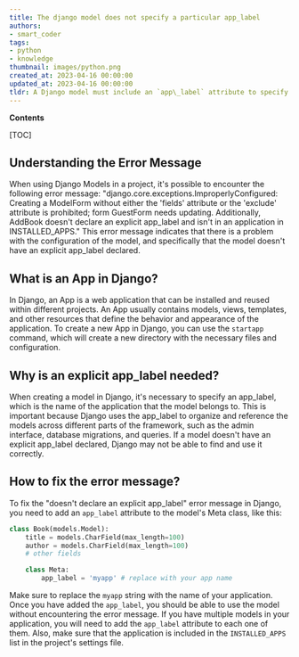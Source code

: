 ```yaml
---
title: The django model does not specify a particular app_label
authors:
- smart_coder
tags:
- python
- knowledge
thumbnail: images/python.png
created_at: 2023-04-16 00:00:00
updated_at: 2023-04-16 00:00:00
tldr: A Django model must include an `app\_label` attribute to specify which app the model belongs to.
---
```


**Contents**

[TOC]

## Understanding the Error Message

When using Django Models in a project, it's possible to encounter the following error message: "django.core.exceptions.ImproperlyConfigured: Creating a ModelForm without either the 'fields' attribute or the 'exclude' attribute is prohibited; form GuestForm needs updating. Additionally, AddBook doesn't declare an explicit app_label and isn't in an application in INSTALLED_APPS." This error message indicates that there is a problem with the configuration of the model, and specifically that the model doesn't have an explicit app_label declared.

## What is an App in Django?

In Django, an App is a web application that can be installed and reused within different projects. An App usually contains models, views, templates, and other resources that define the behavior and appearance of the application. To create a new App in Django, you can use the `startapp` command, which will create a new directory with the necessary files and configuration.

## Why is an explicit app_label needed?

When creating a model in Django, it's necessary to specify an app_label, which is the name of the application that the model belongs to. This is important because Django uses the app_label to organize and reference the models across different parts of the framework, such as the admin interface, database migrations, and queries. If a model doesn't have an explicit app_label declared, Django may not be able to find and use it correctly.

## How to fix the error message?

To fix the "doesn't declare an explicit app_label" error message in Django, you need to add an `app_label` attribute to the model's Meta class, like this:

```python
class Book(models.Model):
    title = models.CharField(max_length=100)
    author = models.CharField(max_length=100)
    # other fields

    class Meta:
        app_label = 'myapp' # replace with your app name
```

Make sure to replace the `myapp` string with the name of your application. Once you have added the `app_label`, you should be able to use the model without encountering the error message. If you have multiple models in your application, you will need to add the `app_label` attribute to each one of them. Also, make sure that the application is included in the `INSTALLED_APPS` list in the project's settings file.
